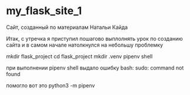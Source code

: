 # my_flask_site_1
Сайт, созданный по материалам Натальи Кайда

Итак, с утречка я приступил пошагово выплолнять урок по созданию сайта и в самом начале натолкнулся на небольшу проблемку

mkdir flask_project
cd flask_project
mkdir .venv
pipenv shell

при выполнении pipenv shell выдало ошибку bash: sudo: command not found

помогло вот это python3 -m pipenv


